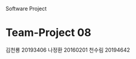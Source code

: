 Software Project
# Team-Project 08

<Smart health prediction system>

김천룡	20193406
나정환	20160201
천수림	20194642
